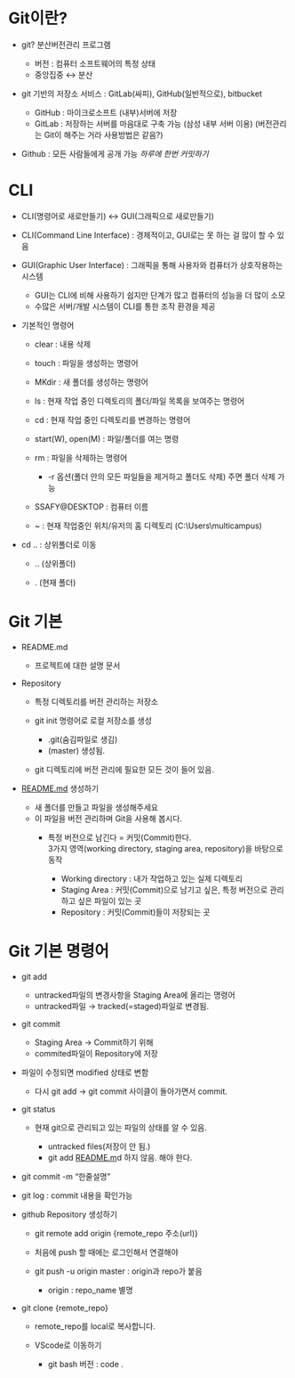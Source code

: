 # Git이란?

- git? 분산버전관리 프로그램
  - 버전 : 컴퓨터 소프트웨어의 특정 상태
  - 중앙집중 ↔ 분산
- git 기반의 저장소 서비스 : GitLab(싸피), GitHub(일반적으로), bitbucket
  - GitHub : 마이크로소프트 (내부)서버에 저장
  - GitLab : 저장하는 서버를 마음대로 구축 가능 (삼성 내부 서버 이용)
          (버전관리는 Git이 해주는 거라 사용방법은 같음?)
  
- Github : 모든 사람들에게 공개 가능
        *하루에 한번 커밋하기*


# CLI

- CLI(명령어로 새로만들기) ↔ GUI(그래픽으로 새로만들기)
- CLI(Command Line Interface) : 경제적이고, GUI로는 못 하는 걸 많이 할 수 있음
- GUI(Graphic User Interface) : 그래픽을 통해 사용자와 컴퓨터가 상호작용하는 시스템
  - GUI는 CLI에 비해 사용하기 쉽지만 단계가 많고 컴퓨터의 성능을 더 많이 소모
  - 수많은 서버/개발 시스템이 CLI를 통한 조작 환경을 제공
- 기본적인 명령어
  - clear : 내용 삭제
  - touch : 파일을 생성하는 명령어
  - MKdir : 새 폴더를 생성하는 명령어      
      
  - ls : 현재 작업 중인 디렉토리의 폴더/파일 목록을 보여주는 명령어
  - cd : 현재 작업 중인 디렉토리를 변경하는 명령어
      
  
  - start(W), open(M) : 파일/폴더를 여는 명령
  - rm : 파일을 삭제하는 명령어
    - -r 옵션(폴더 안의 모든 파일들을 제거하고 폴더도 삭제)
              주면 폴더 삭제 가능

  - SSAFY@DESKTOP : 컴퓨터 이름
  - ~ : 현재 작업중인 위치/유저의 홈 디렉토리 (C:\Users\multicampus)

- cd .. : 상위폴더로 이동
  - .. (상위폴더)
 
  - . (현재 폴더)


# Git 기본

- README.md
  - 프로젝트에 대한 설명 문서
- Repository
  - 특정 디렉토리를 버전 관리하는 저장소
  - git init 명령어로 로컬 저장소를 생성  
    - .git(숨김파일로 생김)
    - (master) 생성됨.

  - git 디렉토리에 버전 관리에 필요한 모든 것이 들어 있음.

- [README.md](http://README.md) 생성하기
  - 새 폴더를 만들고 파일을 생성해주세요
  - 이 파일을 버전 관리하며  Git을 사용해 봅시다.
    - 특정 버전으로 남긴다 = 커밋(Commit)한다.  
      3가지 영역(working directory, staging area, repository)을 바탕으로 동작

      - Working directory : 내가 작업하고 있는 실제 디렉토리
      - Staging Area : 커밋(Commit)으로 남기고 싶은, 특정 버전으로 관리하고 싶은 파일이 있는 곳
      - Repository : 커밋(Commit)들이 저장되는 곳


# Git 기본 명령어

- git add
  - untracked파일의 변경사항을 Staging Area에 올리는 명령어
  - untracked파일 → tracked(=staged)파일로 변경됨.

- git commit
  - Staging Area → Commit하기 위해
  - commited파일이 Repository에 저장

- 파일이 수정되면 modified 상태로 변함
  - 다시  git add → git commit 사이클이 돌아가면서 commit.

- git status
  - 현재 git으로 관리되고 있는 파일의 상태를 알 수 있음.
 
    - untracked files(저장이 안 됨.)
    - git add [README.m](http://README.md)d 하지 않음. 해야 한다.

- git commit -m “한줄설명”   


- git log : commit 내용을 확인가능

- github Repository 생성하기
  - git remote add origin {remote_repo 주소(url)}
      
  
  - 처음에 push 할 때에는 로그인해서 연결해야
      
  
  - git push -u origin master : origin과 repo가 붙음
      - origin : repo_name 별명
        
- git clone {remote_repo}
  - remote_repo를 local로 복사합니다.
      
  
  - VScode로 이동하기
      - git bash 버전 : code .
